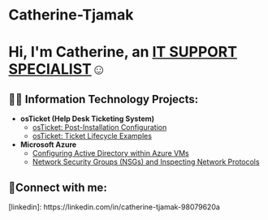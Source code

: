 # Catherine-Tjamak
<h1>Hi, I'm Catherine, an <a href="https://linkedin.com/in/catherine-tjamak-98079620a">IT SUPPORT SPECIALIST</a>☺</h1>

<h2>👨‍💻 Information Technology Projects:</h2>

- <b>osTicket (Help Desk Ticketing System)</b>
  - [osTicket: Post-Installation Configuration](https://github.com/catherinetjamak/post-install-config)
  - [osTicket: Ticket Lifecycle Examples](https://github.com/joshmadakorcc/ticket-lifecycle)
- <b>Microsoft Azure</b>
  - [Configuring  Active Directory within Azure VMs](https://github.com/catherinetjamak/configure-ad)
  - [Network Security Groups (NSGs) and Inspecting Network Protocols](https://github.com/catherinetjamak/azure-network-protocols)

<h2>🤳Connect with me:</h2>
[linkedin]: https://linkedin.com/in/catherine-tjamak-98079620a







